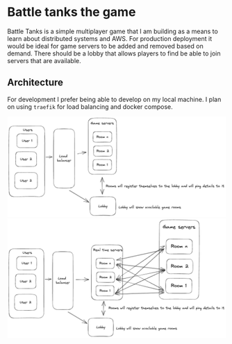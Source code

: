 # Battle tanks the game

Battle Tanks is a simple multiplayer game that I am building as a means to learn
about distributed systems and AWS. For production deployment it would be ideal
for game servers to be added and removed based on demand. There should be a
lobby that allows players to find be able to join servers that are available.

## Architecture

For development I prefer being able to develop on my local machine. I plan on
using `traefik` for load balancing and docker compose.

![Game Architecture](game-architecture.png)
![Game Architecture](game-architecture-2.png)
